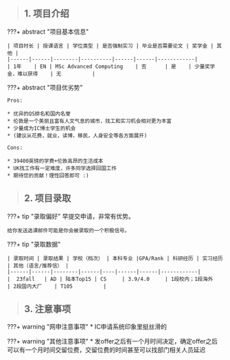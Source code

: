 > ## **1. 项目介绍**

???+ abstract "项目基本信息" 

    | 项目时长 | 授课语言 | 学位类型 | 是否强制实习 | 毕业是否需要论文 | 奖学金 | 其他 |
    |------|------|--------|----------|------|------|------------|
    | 1年    | EN | MSc Advanced Computing    | 否      | 是    | 少量奖学金，难以获得    | 无          |

???+ abstract "项目优劣势" 

    Pros:

    * 优异的QS排名和国内名誉
    * 伦敦是一个美丽且富有人文气息的城市，找工和实习机会相对更为丰富
    * 少量成为IC博士学生的机会
    * (建议从花费，就业，读博，移民，人身安全等各方面展开)
    
    Cons:

    * 39400英镑的学费+伦敦高昂的生活成本
    * UK找工作有一定难度，许多同学选择回国工作
    * 期待您的贡献！理性回答即可 :)

> ## **2. 项目录取**

???+ tip "录取偏好"
    早提交申请，非常有优势。

    给你发送选课邮件可能是你会被录取的一个积极信号。

???+ tip "录取数据"

    | 录取时间 | 录取结果 | 学校（档次） | 本科专业 |GPA/Rank | 科研经历 | 实习经历 | 其他（语言/推荐信） |
    |------|------|--------|------|----|------|------|------------|
    |  23fall   | AD | 陆本Top15 | CS     | 3.9/4.0     | 1段校内；1段海外    | 2段国内大厂    | T105          |


> ## **3. 注意事项**

???+ warning "网申注意事项"
    * IC申请系统印象里挺丝滑的

???+ warning "其他注意事项"
    * 发offer之后有一个月时间决定，确定offer之后可以有一个月时间交留位费，交留位费的时间甚至可以找部门相关人员延迟

